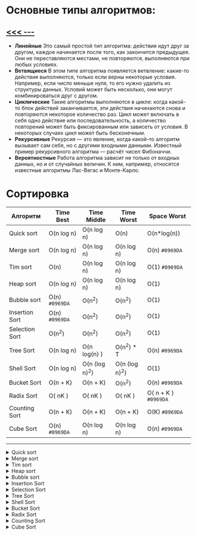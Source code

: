 # Основные типы алгоритмов:
## [<<< ---](../README.md)

- **Линейные** 
    Это самый простой тип алгоритма: действия идут друг за другом, каждое начинается после того, как закончится предыдущее. Они не переставляются местами, не повторяются, выполняются при любых условиях.
- **Ветвящиеся**
    В этом типе алгоритма появляется ветвление: какие-то действия выполняются, только если верны некоторые условия. Например, если число меньше нуля, то его нужно удалить из структуры данных. Условий может быть несколько, они могут комбинироваться друг с другом.
- **Циклические** 
    Такие алгоритмы выполняются в цикле: когда какой-то блок действий заканчивается, эти действия начинаются снова и повторяются некоторое количество раз. Цикл может включать в себя одно действие или последовательность, а количество повторений может быть фиксированным или зависеть от условия. В некоторых случаях цикл может быть бесконечным.
- **Рекурсивные** 
    Рекурсия — это явление, когда какой-то алгоритм вызывает сам себя, но с другими входными данными. Известный пример рекурсивного алгоритма — расчёт чисел Фибоначчи.
- **Вероятностные**
    Работа алгоритма зависит не только от входных данных, но и от случайных величин. К ним, например, относятся известные алгоритмы Лас-Вегас и Монте-Карло.

# Сортировка

| Алгоритм | Time Best| Time Middle | Time Worst | Space Worst|
|---|---|---|---|---|
| Quick sort |<red>O(n log n)</red>|<red>O(n log n)</red>|<red>O(n)</red>|<green>O(n*log(n))</green>|
| Merge sort |<red>O(n log n)</red>|<red>O(n log n)</red>|<red>O(n log n)</red>| <blue>O(n) `#0969DA`|
| Tim sort |<blue>O(n)<blue>|<red>O(n log n)</red>|<red>O(n log n)</red>|<blue>O(1) `#0969DA`|
| Heap sort |<red>O(n log n)</red>|<red>O(n log n)</red>|<red>O(n log n)</red>|<green>O(1)</green>|
| Bubble sort |<blue>O(n) `#0969DA`|<red>O(n<sup>2</sup>)</red>|<red>O(n<sup>2</sup>)</red>|<green>O(1)</green>|
| Insertion Sort |<blue>O(n) `#0969DA`|<red>O(n<sup>2</sup>)</red>|<red>O(n<sup>2</sup>)</red>|<green>O(1)</green>|
| Selection Sort |<green>O(n<sup>2</sup>)</green>|<red>O(n<sup>2</sup>)</red>|<red>O(n<sup>2</sup>)</red>|<green>O(1)</green>|
| Tree Sort |<red>O(n log n)</red>|<red>O(n log(n) )</red>|<red>O(n<sup>2</sup>) * T</red>|<blue>O(n) `#0969DA`|
| Shell Sort |<red>O(n log n)</red>|<red>O(n (log n)<sup>2</sup>)</red>|<red>O(n (log n)<sup>2</sup>)</red>|<green>O(1)</green>|
| Bucket Sort |<green>O(n + K)</green>|<green>O(n + K)</green>|<red>O(n<sup>2</sup>)</red>|<blue>O(n) `#0969DA`|
| Radix Sort |<green>O( nK )</green>|<green>O( nK )</green>|<green>O( nK )</green>|<blue>O( n + K ) `#0969DA`|
| Counting Sort  |<green>O(n + K)</green>|<green>O(n + K)</green>|<green>O(n + K)</green>| <blue>O(K) `#0969DA`|
| Cube Sort  |<blue>O(n) `#0969DA`|<red>O(n log n)</red>|<red>O(n log n)</red>|<blue>O(n) `#0969DA`|
---
<details><summary>Quick sort</summary>
https://github.com/variegate-app/docs/blob/51261f42242e5a83ed3252ac190f2d53cbce847f/gomod/algo/sort/quicksort.go#L3-L38
</details>

<details><summary>Merge sort</summary>
https://github.com/variegate-app/docs/blob/51261f42242e5a83ed3252ac190f2d53cbce847f/gomod/algo/sort/mergesort.go#L3-L49
</details>

<details><summary>Tim sort</summary>
https://github.com/variegate-app/docs/blob/51261f42242e5a83ed3252ac190f2d53cbce847f/gomod/algo/sort/timsort.go#L3-L72
</details>

<details><summary>Heap sort</summary>
https://github.com/variegate-app/docs/blob/51261f42242e5a83ed3252ac190f2d53cbce847f/gomod/algo/sort/heapsort.go#L3-L48
</details>

<details><summary>Bubble sort</summary>
https://github.com/variegate-app/docs/blob/51261f42242e5a83ed3252ac190f2d53cbce847f/gomod/algo/sort/bubblesort.go#L3-L33
</details>

<details><summary>Insertion Sort</summary>
https://github.com/variegate-app/docs/blob/51261f42242e5a83ed3252ac190f2d53cbce847f/gomod/algo/sort/insertionsort.go#L3-L28
</details>

<details><summary>Selection Sort</summary>
https://github.com/variegate-app/docs/blob/51261f42242e5a83ed3252ac190f2d53cbce847f/gomod/algo/sort/selectionsort.go#L3-L29
</details>

<details><summary>Tree Sort</summary>
https://github.com/variegate-app/docs/blob/51261f42242e5a83ed3252ac190f2d53cbce847f/gomod/algo/sort/treesort.go#L3-L54
</details>

<details><summary>Shell Sort</summary>
https://github.com/variegate-app/docs/blob/51261f42242e5a83ed3252ac190f2d53cbce847f/gomod/algo/sort/shellsort.go#L3-L44
</details>

<details><summary>Bucket Sort</summary>
https://github.com/variegate-app/docs/blob/51261f42242e5a83ed3252ac190f2d53cbce847f/gomod/algo/sort/bucketsort.go#L3-L80
</details>

<details><summary>Radix Sort</summary>
https://github.com/variegate-app/docs/blob/51261f42242e5a83ed3252ac190f2d53cbce847f/gomod/algo/sort/radixsort.go#L3-L74
</details>

<details><summary>Counting Sort</summary>
https://github.com/variegate-app/docs/blob/51261f42242e5a83ed3252ac190f2d53cbce847f/gomod/algo/sort/countingsort.go#L3-L59
</details>

<details><summary>Cube Sort</summary>
https://github.com/variegate-app/docs/blob/51261f42242e5a83ed3252ac190f2d53cbce847f/gomod/algo/sort/cubesort.go#L3-L46
</details>